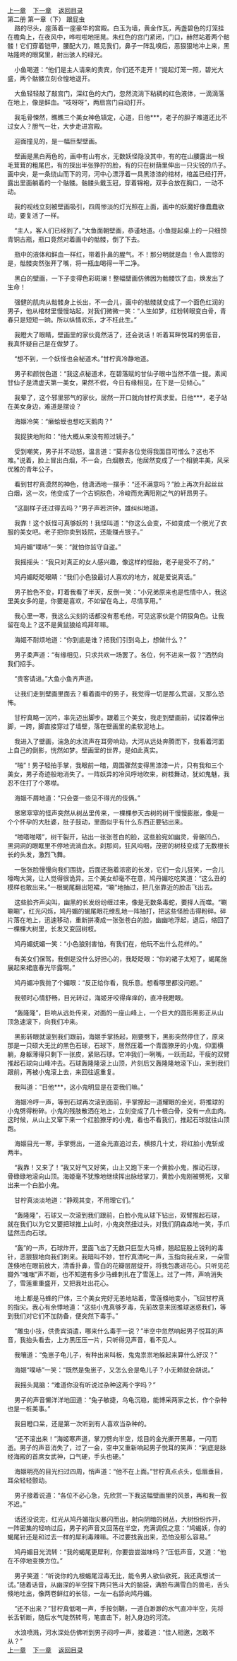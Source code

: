 
[上一章](https://github.com/xiaominghe2014/spider_book/blob/master/book/知北游/第21章.md)&nbsp;&nbsp;&nbsp;&nbsp;[下一章](https://github.com/xiaominghe2014/spider_book/blob/master/book/知北游/第23章.md)&nbsp;&nbsp;&nbsp;&nbsp;[返回目录](https://github.com/xiaominghe2014/spider_book/blob/master/book/知北游/README.md)
<br /> 第二册 第一章（下） 跟屁虫<br />
        路的尽头，座落着一座豪华的宫殿。白玉为墙，黄金作瓦，两盏碧色的灯笼挂在檐角上，在夜风中，哗啦啦地摇晃。朱红色的宫门紧闭，门口，赫然站着两个骷髅！它们穿着铠甲，腰配大刀，瞧见我们，鼻子一阵乱嗅后，恶狠狠地冲上来，黑咕隆咚的眼窝里，射出骇人的绿光。

    小鱼喝道：“他们是主人请来的贵宾，你们还不走开！”提起灯笼一照，碧光大盛，两个骷髅立刻仓惶地退开。

    大鱼轻轻敲了敲宫门，深红色的大门，忽然流淌下粘稠的红色液体，一滴滴落在地上，像是鲜血。“吱呀呀”，两扇宫门自动打开。

    我毛骨悚然，瞧瞧三个美女神色镇定，心道，日他***，老子的胆子难道还比不过女人？胆气一壮，大步走进宫殿。

    迎面撞见的，是一幅巨型壁画。

    壁画是黑白两色的，画中有山有水，无数妖怪隐没其中，有的在山腰露出一根毛茸茸的粗尾巴，有的探出半张狰狞的脸，有的只在树荫里伸出一只尖锐的爪子。画中央，是一条绕山而下的河，河中心漂浮着一具黑漆漆的棺材，棺盖已经打开，露出里面躺着的一个骷髅。骷髅头戴玉冠，穿着锦袍，双手合放在胸口，一动不动。

    我的视线立刻被壁画吸引，四周惨淡的灯光照在上面，画中的妖魔好像蠢蠢欲动，要复活了一样。

    “主人，客人们已经到了。”大鱼面朝壁画，恭谨地道。小鱼提起桌上的一只细颈青铜古瓶，瓶口竟然对着画中的骷髅，倒了下去。

    瓶中的液体和鲜血一样红，带着扑鼻的腥气。不！那分明就是血！令人震惊的是，骷髅突然张开了嘴，将一瓶血喝得一干二净。

    黑白的壁画，一下子变得色彩斑斓！整幅壁画仿佛因为骷髅饮了血，焕发出了生命！

    强健的肌肉从骷髅身上长出，不一会儿，画中的骷髅就变成了一个面色红润的男子，他从棺材里慢慢站起，对我们微微一笑：“人生如梦，红粉转眼变白骨，青春只是短短一晌。所以纵情欢乐，才不枉此生。”

    我瞪大了眼睛，壁画里的家伙竟然活了，还会说话！听着耳畔悦耳的男低音，我真怀疑自己是在做梦了。

    “想不到，一个妖怪也会秘道术。”甘柠真冷静地道。

    男子和颜悦色道：“我这点秘道术，在碧落赋的甘仙子眼中当然不值一提。素闻甘仙子是清虚天第一美女，果然不假，今日有缘相见，在下是一见倾心。”

    我晕了，这个邪里邪气的家伙，居然一开口就向甘柠真求爱。日他***，老子站在美女身边，难道是摆设？

    海姬冷笑：“癞蛤蟆也想吃天鹅肉？”

    我捉狭地附和：“他大概从来没有照过镜子。”

    受到嘲笑，男子并不动怒，温言道：“莫非各位觉得我面目可憎么？这也不难。”说着，脸上冒出白烟，不一会，白烟散去，他居然变成了一个相貌丰美，风采优雅的青年公子。

    看到甘柠真漠然的神色，他潇洒地一摆手：“还不满意吗？”脸上再次升起丝丝白烟，这一次，他变成了一个古铜肤色，冷峻而充满阳刚之气的轩昂男子。

    “这副样子还过得去吗？”男子声若洪钟，雄纠纠地道。

    我靠！这个妖怪可真够妖的！我怪叫道：“你这么会变，不如变成一个脱光了衣服的美女吧。老子把你卖到妓院，还能赚点银子。”

    鸠丹媚“噗哧”一笑：“就怕你监守自盗。”

    我摇摇头：“我只对真正的女人感兴趣，像这样的怪胎，老子是受不了的。”

    鸠丹媚眨眨眼睛：“我们小色狼最讨人喜欢的地方，就是爱说真话。”

    男子脸色不变，盯着我看了半天，反倒一笑：“小兄弟原来也是性情中人，我这里美女多的是，你要是喜欢，不如留在岛上，尽情享用。”

    我心里一寒，我这么尖刻的话都没有惹毛他，可见这家伙是个阴狠角色。让我留在岛上？这不是黄鼠狼给鸡拜年嘛。

    海姬不耐烦地道：“你到底是谁？把我们引到岛上，想做什么？”

    男子柔声道：“有缘相见，只求共欢一场罢了。各位，何不进来一叙？”洒然向我们招手。

    “贵客请进。”大鱼小鱼齐声道。

    让我们走到壁画里面去？看着画中的男子，我觉得一切是那么荒诞，又那么恐怖。

    甘柠真略一沉吟，率先迈出脚步。跟着三个美女，我走到壁画前，试探着伸出脚，一跨，脚直接穿过了墙壁，落在壁画里的柔软泥地上。

    我进入了壁画，湍急的水流声在耳旁响动，大河从远处奔腾而下，我看着河面上自己的倒影，恍然如梦。壁画里的世界，是如此真实。

    “啪”！男子轻拍手掌，我眼前一暗，周围骤然变得黑漆漆一片，只有我和三个美女，男子奇迹般地消失了。一阵妖异的冷风呼地吹来，树枝舞动，犹如鬼魅，我忍不住打了个寒噤。

    海姬不屑地道：“只会耍一些见不得光的伎俩。”

    窸窸窣窣的怪声突然从树丛里传来，一棵棵参天古树的树干慢慢膨胀，像是一个个怀孕的大肚婆，肚子鼓动，里面似乎有什么东西正要钻出来。

    “啪嗒啪嗒”，树干裂开，钻出一张张苍白的脸，这些脸宛如幽灵，骨骼凹凸，黑洞洞的眼眶里不停地流淌血水。刹那间，狂风呜咽，茂密的树枝变成了无数根长长的头发，激烈飞舞。

    一张张脸慢慢向我们围拢，后面还拖着浓密的长发，它们一会儿狂笑，一会儿嚎啕大哭，让人觉得很诡异。三个美女却毫不在意，鸠丹媚吃吃笑道：“这么丑的模样也敢出来。”一根蝎尾翻出短裙，“唰”地抽过，把几张靠近的脸击飞出去。

    这些脸齐声尖叫，幽黑的长发纷纷缠过来，像是无数条毒蛇，要择人而噬。“唰唰唰”，红光闪烁，鸠丹媚的蝎尾眼花缭乱地一阵抽打，把这些怪脸击得粉碎。碎片落在地上，迅速移动，重新拼凑成一张张苍白的脸，幽幽地浮起，退后，缩回了一棵棵大树里，长发又变回树枝。

    鸠丹媚妩媚一笑：“小色狼别害怕，有我们在，他玩不出什么花样的。”

    有美女们保驾，我倒是没什么好担心的，我眨眨眼：“你的裙子太短了，蝎尾施展起来裙底春光毕露啊。”

    鸠丹媚冲我抛了个媚眼：“反正给你看，我乐意。想看哪里都没问题。”

    我顿时心情舒畅，目光转过，海姬牙咬得痒痒的，直冲我瞪眼。

    “轰隆隆”，巨响从远处传来，对面的一座山峰上，一个巨大的圆形黑影正从山顶急速滚下，向我们冲来。

    黑影转眼就滚到我们跟前，海姬手掌扬起，刚要劈下，黑影突然停住了，原来那是一只硕大无比的黑色石球，石球下，居然压着一个青面獠牙的小鬼，仰面横躺，身躯薄得只剩下一张皮，紧贴石球。它冲我们一咧嘴，一跃而起，干瘦的双臂推起石球向山峰冲去。石球轰隆隆滚上山顶，片刻后又轰隆隆地滚下山，来到我们跟前，再被小鬼滚上去，来回往返重复。

    我叫道：“日他***，这小鬼明显是在耍我们嘛。”

    海姬冷哼一声，等到石球再次滚到面前，手掌撩起一道耀眼的金光，将推球的小鬼劈得粉碎。小鬼的残肢散洒在地上，立刻变成了几十根白骨，没有一点血肉。这时候，从山上又窜下来一个红脸獠牙的小鬼，看也不看我们，推起石球就往山顶跑。

    海姬目光一寒，手掌劈出，一道金光直追过去，横掠几十丈，将红脸小鬼斩成两半。

    “我靠！又来了！”我又好气又好笑，山上又跑下来一个黄脸小鬼，推动石球，骨碌碌地滚向山顶。海姬毫不犹豫地继续挥出脉经掌刀，黄脸小鬼刚被劈死，又窜出来一个白脸小鬼。

    甘柠真淡淡地道：“静观其变，不用理它们。”

    “轰隆隆”，石球又一次滚到我们跟前，白脸小鬼从球下钻出，双臂推起石球，就在我们以为它又要把球推上山时，小鬼突然扭过头，对我们阴森森地一笑，手爪猛然击向石球。

    “轰”的一声，石球炸开，里面飞出了无数只巨型大马蜂，翘起屁股上锐利的毒针，恶狠狠地向我们刺来。我暗叫不妙，甘柠真清叱一声，玉指向我点来，一朵雪莲倏地在眼前放大，清香扑鼻，雪白的花瓣层层绽开，将我包裹进花心。只听见花瓣外“嗤嗤”声不断，也不知道有多少马蜂刺扎在了雪莲上。过了一阵，声响消失了，雪莲重重盛开，又把我吐出花心。

    地上都是马蜂的尸体，三个美女完好无恙地站着，雪莲倏地变小，飞回甘柠真的指尖。我心有余悸地道：“这些小鬼真够歹毒，先前故意来回推球迷惑我们，等到我们对它们不加防备，便突然下毒手。”

    “雕虫小技，供贵宾消遣，哪来什么毒手一说？”半空中忽然响起男子悦耳的声音，我抬头看去，上方黑压压一片，只听得见声音，看不见人。

    我嚷道：“兔崽子龟儿子，有种出来叫板，鬼鬼祟祟地躲起来算什么好汉？”

    海姬“噗哧”一笑：“既然是兔崽子，又怎么会是龟儿子？小无赖就会胡说。”

    我摇头晃脑：“难道你没有听说过杂种这两个字吗？”

    男子的声音懒洋洋地回道：“兔子敏捷，乌龟沉稳，能博采两家之长，作个杂种也是一桩美事。”

    我目瞪口呆，还是第一次听到有人喜欢当杂种的。

    “还不滚出来！”海姬寒声道，掌刀劈向半空，炫目的金光撕开黑幕，一闪而逝。男子的声音消失了，过了一会，空中又重新响起男子悦耳的笑声：“到底是脉经海殿的首席女武神，口气硬，手头也硬。”

    海姬明亮的目光扫过四周，悄声道：“他不在上面。”甘柠真点点头，低眉垂目，耳朵轻轻颤动。

    男子接着说道：“各位不必心急，先欣赏一下我这幅壁画里的风景，再和我一叙不迟。”

    话还没说完，红光从鸠丹媚指尖暴闪而出，射向阴暗的树丛，大树纷纷炸开，一阵密集的轻响过后，男子的声音又回荡在半空，充满调侃之意：“鸠蝎妖，你的蝎尾针还是和过去一样的犀利毒辣嘛。不过要找我出来，恐怕没那么容易。”

    鸠丹媚目光流转：“我的蝎尾更犀利，你要尝尝滋味吗？”压低声音，又道：“他在不停地变换方位。”

    男子笑道：“听说你的九根蝎尾淫毒无比，能令男人欲仙欲死，我还真想试一试。”随着话音，从幽深的半空探下两只笆斗大的脑袋，满脸布满雪白的兽毛，舌头倏地吐出，像两卷鲜红的长毯，一左一右舔向鸠丹媚。

    “还不出来？”甘柠真低喝一声，手按剑鞘，一道白渺渺的水气直冲半空，先将长舌斩断，随后水气陡然转弯，笔直击下，射入身边的河流。

    水浪喷溅，河水深处仿佛听到男子闷哼一声，接着道：“佳人相邀，怎敢不从？”
  <br />
[上一章](https://github.com/xiaominghe2014/spider_book/blob/master/book/知北游/第21章.md)&nbsp;&nbsp;&nbsp;&nbsp;[下一章](https://github.com/xiaominghe2014/spider_book/blob/master/book/知北游/第23章.md)&nbsp;&nbsp;&nbsp;&nbsp;[返回目录](https://github.com/xiaominghe2014/spider_book/blob/master/book/知北游/README.md)
